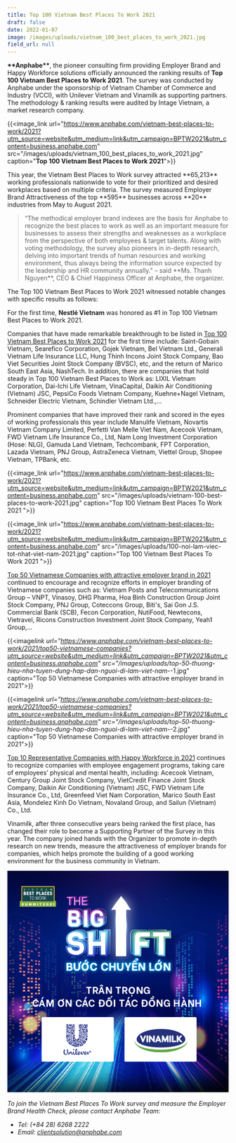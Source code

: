 ```yaml
---
title: Top 100 Vietnam Best Places To Work 2021
draft: false
date: 2022-01-07
image: /images/uploads/vietnam_100_best_places_to_work_2021.jpg
field_url: null
---
```

**\*\*Anphabe\*\***, the pioneer consulting firm providing Employer Brand and Happy Workforce solutions officially announced the ranking results of **Top** **100 Vietnam Best Places to Work 2021**. The survey was conducted by Anphabe under the sponsorship of Vietnam Chamber of Commerce and Industry (VCCI), with Unilever Vietnam and Vinamilk as supporting partners. The methodology & ranking results were audited by Intage Vietnam, a market research company.

{{<image_link url="https://www.anphabe.com/vietnam-best-places-to-work/2021?utm_source=website&utm_medium=link&utm_campaign=BPTW2021&utm_content=business.anphabe.com" src="/images/uploads/vietnam_100_best_places_to_work_2021.jpg" caption="**Top** **100 Vietnam Best Places to Work 2021**">}}

This year, the Vietnam Best Places to Work survey attracted \*\*65,213\*\* working professionals nationwide to vote for their prioritized and desired workplaces based on multiple criteria. The survey measured Employer Brand Attractiveness of the top \*\*595\*\* businesses across \*\*20\*\* industries from May to August 2021.

> “The methodical employer brand indexes are the basis for Anphabe to recognize the best places to work as well as an important measure for businesses to assess their strengths and weaknesses as a workplace from the perspective of both employees & target talents. Along with voting methodology, the survey also pioneers in in-depth research, delving into important trends of human resources and working environment, thus always being the information source expected by the leadership and HR community annually." – said \*\*Ms. Thanh Nguyen\*\*, CEO & Chief Happiness Officer at Anphabe, the organizer.

The Top 100 Vietnam Best Places to Work 2021 witnessed notable changes with specific results as follows:  

For the first time, **Nestlé Vietnam** was honored as #1 in Top 100 Vietnam Best Places to Work 2021.

Companies that have made remarkable breakthrough to be listed in [Top 100 Vietnam Best Places to Work 2021](https://www.anphabe.com/vietnam-best-places-to-work/2021?utm_source=website&utm_medium=link&utm_campaign=BPTW2021&utm_content=business.anphabe.com) for the first time include: Saint-Gobain Vietnam, Searefico Corporation, Gojek Vietnam, Bel Vietnam Ltd., Generali Vietnam Life Insurance LLC, Hung Thinh Incons Joint Stock Company, Bao Viet Securities Joint Stock Company (BVSC), etc, and the return of Marico South East Asia, NashTech. In addition, there are companies that hold steady in Top 100 Vietnam Best Places to Work as: LIXIL Vietnam Corporation, Dai-Ichi Life Vietnam, VinaCapital, Daikin Air Conditioning (Vietnam) JSC, PepsiCo Foods Vietnam Company, Kuehne+Nagel Vietnam, Schneider Electric Vietnam, Schindler Vietnam Ltd.,…

Prominent companies that have improved their rank and scored in the eyes of working professionals this year include Manulife Vietnam, Novartis Vietnam Company Limited, Perfetti Van Melle Viet Nam, Acecook Vietnam, FWD Vietnam Life Insurance Co., Ltd, Nam Long Investment Corporation (Hose: NLG), Gamuda Land Vietnam, Techcombank, FPT Corporation, Lazada Vietnam, PNJ Group, AstraZeneca Vietnam, Viettel Group, Shopee Vietnam, TPBank, etc.

{{<image_link url="https://www.anphabe.com/vietnam-best-places-to-work/2021?utm_source=website&utm_medium=link&utm_campaign=BPTW2021&utm_content=business.anphabe.com" src="/images/uploads/vietnam-100-best-places-to-work-2021.jpg" caption="Top 100 Vietnam Best Places To Work 2021 ">}}

{{<image_link url="https://www.anphabe.com/vietnam-best-places-to-work/2021?utm_source=website&utm_medium=link&utm_campaign=BPTW2021&utm_content=business.anphabe.com" src="/images/uploads/100-noi-lam-viec-tot-nhat-viet-nam-2021.jpg" caption="Top 100 Vietnam Best Places To Work 2021 ">}}

[Top 50 Vietnamese Companies with attractive employer brand in 2021](https://www.anphabe.com/vietnam-best-places-to-work/2021/top50-vietnamese-companies?utm_source=website&utm_medium=link&utm_campaign=BPTW2021&utm_content=business.anphabe.com) continued to encourage and recognize efforts in employer branding of Vietnamese companies such as: Vietnam Posts and Telecommunications Group – VNPT, Vinasoy, DHG Pharma, Hoa Binh Construction Group Joint Stock Company, PNJ Group, Coteccons Group, Biti's, Sai Gon J.S. Commercial Bank (SCB), Fecon Corporation, NutiFood, Newtecons, Vietravel, Ricons Construction Investment Joint Stock Company, Yeah1 Group,...

{{<image*link url="https://www.anphabe.com/vietnam-best-places-to-work/2021/top50-vietnamese-companies?utm_source=website&utm_medium=link&utm_campaign=BPTW2021&utm_content=business.anphabe.com" src="/images/uploads/top-50-thuong-hieu-nha-tuyen-dung-hap-dan-nguoi-di-lam-viet-nam-*-1.jpg" caption="Top 50 Vietnamese Companies with attractive employer brand in 2021">}}

{{<image*link url="https://www.anphabe.com/vietnam-best-places-to-work/2021/top50-vietnamese-companies?utm_source=website&utm_medium=link&utm_campaign=BPTW2021&utm_content=business.anphabe.com" src="/images/uploads/top-50-thuong-hieu-nha-tuyen-dung-hap-dan-nguoi-di-lam-viet-nam-*-2.jpg" caption="Top 50 Vietnamese Companies with attractive employer brand in 2021">}}

[Top 10 Representative Companies with Happy Workforce in 2021](https://www.anphabe.com/vietnam-best-places-to-work/2021/top10-haw?utm_source=website&utm_medium=link&utm_campaign=BPTW2021&utm_content=business.anphabe.com) continues to recognize companies with employee engagement programs, taking care of employees’ physical and mental health, including: Acecook Vietnam, Century Group Joint Stock Company, VietCredit Finance Joint Stock Company, Daikin Air Conditioning (Vietnam) JSC, FWD Vietnam Life Insurance Co., Ltd, Greenfeed Viet Nam Corporation, Marico South East Asia, Mondelez Kinh Do Vietnam, Novaland Group, and Sailun (Vietnam) Co., Ltd.

Vinamilk, after three consecutive years being ranked the first place, has changed their role to become a Supporting Partner of the Survey in this year. The company joined hands with the Organizer to promote in-depth research on new trends, measure the attractiveness of employer brands for companies, which helps promote the building of a good working environment for the business community in Vietnam.

![Vietnam 100 Best Places To Work 2021 - Supporting Partner](/images/uploads/vietnam100bestplacestowork2021_doitacdonghanh.jpg "Thanks for supporting partner - Unilever Vietnam, Vinamilk")

*To join the Vietnam Best Places To Work survey and measure the Employer Brand Health Check, please contact Anphabe Team:*

* *Tel: (+84 28) 6268 2222*
* *Email: [clientsolution@anphabe.com](mailto:clientsolution@anphabe.com)*